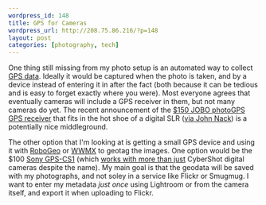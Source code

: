 ```yaml
--- 
wordpress_id: 148
title: GPS for Cameras
wordpress_url: http://208.75.86.216/?p=148
layout: post
categories: [photography, tech]
---
```

One thing still missing from my photo setup is an automated way to collect <a href="http://en.wikipedia.org/wiki/Gps">GPS data</a>. Ideally it would be captured when the photo is taken, and by a device instead of entering it in after the fact (both because it can be tedious and is easy to forget exactly where you were). Most everyone agrees that eventually cameras will include a GPS receiver in them, but not many cameras do yet. The recent announcement of the <a href="http://www.cameratown.com/news/news.cfm/hurl/id%7C3758">$150 JOBO photoGPS GPS receiver</a> that fits in the hot shoe of a digital SLR (<a href="http://blogs.adobe.com/jnack/2007/03/gps_in_cameras.html">via John Nack</a>) is a potentially nice middleground. 

The other option that I'm looking at is getting a small GPS device and using it with <a href="http://www.robogeo.com/home/">RoboGeo</a> or <a href="http://wwmx.org/">WWMX</a> to geotag the images. One option would be the $100 <a href="http://www.amazon.com/Sony-GPS-CS1-CyberShot-Digital-Cameras/dp/B000HDIYEO">Sony GPS-CS1</a> (which <a href="http://www.engadget.com/2006/08/02/sonys-gps-cs1-provides-gps-for-cameras/">works with more than just</a> CyberShot digital cameras despite the name). My main goal is that the geodata will be saved with my photographs, and not soley in a service like Flickr or Smugmug. I want to enter my metadata <em>just once</em> using Lightroom or from the camera itself, and export it when uploading to Flickr. 



